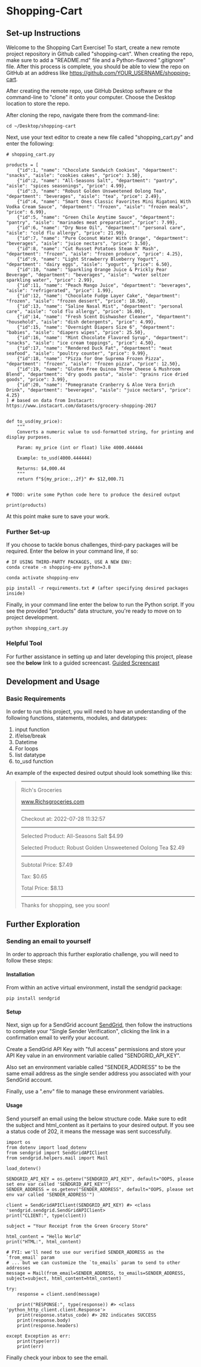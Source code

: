 # Shopping-Cart
## Set-up Instructions
Welcome to the Shopping Cart Exercise! To start, create a new remote project repository in Github called "shopping-cart". When creating the repo, make sure to add a "README.md" file and a Python-flavored ".gitignore" file. After this process is complete, you should be able to view the repo on GitHub at an address like https://github.com/YOUR_USERNAME/shopping-cart.

After creating the remote repo, use GitHub Desktop software or the command-line to "clone" it onto your computer. Choose the Desktop location to store the repo.

After cloning the repo, navigate there from the command-line:
```
cd ~/Desktop/shopping-cart 
```
Next, use your text editor to create a new file called "shopping_cart.py" and enter the following:
```
# shopping_cart.py

products = [
    {"id":1, "name": "Chocolate Sandwich Cookies", "department": "snacks", "aisle": "cookies cakes", "price": 3.50},
    {"id":2, "name": "All-Seasons Salt", "department": "pantry", "aisle": "spices seasonings", "price": 4.99},
    {"id":3, "name": "Robust Golden Unsweetened Oolong Tea", "department": "beverages", "aisle": "tea", "price": 2.49},
    {"id":4, "name": "Smart Ones Classic Favorites Mini Rigatoni With Vodka Cream Sauce", "department": "frozen", "aisle": "frozen meals", "price": 6.99},
    {"id":5, "name": "Green Chile Anytime Sauce", "department": "pantry", "aisle": "marinades meat preparation", "price": 7.99},
    {"id":6, "name": "Dry Nose Oil", "department": "personal care", "aisle": "cold flu allergy", "price": 21.99},
    {"id":7, "name": "Pure Coconut Water With Orange", "department": "beverages", "aisle": "juice nectars", "price": 3.50},
    {"id":8, "name": "Cut Russet Potatoes Steam N' Mash", "department": "frozen", "aisle": "frozen produce", "price": 4.25},
    {"id":9, "name": "Light Strawberry Blueberry Yogurt", "department": "dairy eggs", "aisle": "yogurt", "price": 6.50},
    {"id":10, "name": "Sparkling Orange Juice & Prickly Pear Beverage", "department": "beverages", "aisle": "water seltzer sparkling water", "price": 2.99},
    {"id":11, "name": "Peach Mango Juice", "department": "beverages", "aisle": "refrigerated", "price": 1.99},
    {"id":12, "name": "Chocolate Fudge Layer Cake", "department": "frozen", "aisle": "frozen dessert", "price": 18.50},
    {"id":13, "name": "Saline Nasal Mist", "department": "personal care", "aisle": "cold flu allergy", "price": 16.00},
    {"id":14, "name": "Fresh Scent Dishwasher Cleaner", "department": "household", "aisle": "dish detergents", "price": 4.99},
    {"id":15, "name": "Overnight Diapers Size 6", "department": "babies", "aisle": "diapers wipes", "price": 25.50},
    {"id":16, "name": "Mint Chocolate Flavored Syrup", "department": "snacks", "aisle": "ice cream toppings", "price": 4.50},
    {"id":17, "name": "Rendered Duck Fat", "department": "meat seafood", "aisle": "poultry counter", "price": 9.99},
    {"id":18, "name": "Pizza for One Suprema Frozen Pizza", "department": "frozen", "aisle": "frozen pizza", "price": 12.50},
    {"id":19, "name": "Gluten Free Quinoa Three Cheese & Mushroom Blend", "department": "dry goods pasta", "aisle": "grains rice dried goods", "price": 3.99},
    {"id":20, "name": "Pomegranate Cranberry & Aloe Vera Enrich Drink", "department": "beverages", "aisle": "juice nectars", "price": 4.25}
] # based on data from Instacart: https://www.instacart.com/datasets/grocery-shopping-2017


def to_usd(my_price):
    """
    Converts a numeric value to usd-formatted string, for printing and display purposes.

    Param: my_price (int or float) like 4000.444444

    Example: to_usd(4000.444444)

    Returns: $4,000.44
    """
    return f"${my_price:,.2f}" #> $12,000.71


# TODO: write some Python code here to produce the desired output

print(products)
```
At this point make sure to save your work.

### Further Set-up
If you choose to tackle bonus challenges, third-pary packages will be required.  Enter the below in your command line, if so:
```
# IF USING THIRD-PARTY PACKAGES, USE A NEW ENV:
conda create -n shopping-env python=3.8 
```

```
conda activate shopping-env
```

```
pip install -r requirements.txt # (after specifying desired packages inside)
```

Finally,  in your command line enter the below to run the Python script. If you see the provided "products" data structure, you're ready to move on to project development. 
```
python shopping_cart.py
```

### Helpful Tool
For further assistance in setting up and later developing this project, please see the **below** link to a guided screencast.
[Guided Screencast](https://www.youtube.com/watch?v=3BaGb-1cIr0&feature=youtu.be)

## Development and Usage
### Basic Requirements
In order to run this project, you will need to have an understanding of the following functions, statements, modules, and datatypes:
1. input function
2. if/else/break
3. Datetime
4. For loops
5. list datatype
6. to_usd function

An example of the expected desired output should look something like this:
> ----------
>
> Rich's Groceries
>
> www.Richsgroceries.com
> 
> ----------
>
> Checkout at: 2022-07-28 11:32:57
>
> ----------
>
> Selected Product: All-Seasons Salt  $4.99
>
> Selected Product: Robust Golden Unsweetened Oolong Tea  $2.49
>
> ----------
>
> Subtotal Price: $7.49
>
> Tax: $0.65
>
> Total Price: $8.13
>
> ----------
>
> Thanks for shopping, see you soon!

## Further Exploration
### Sending an email to yourself
In order to approach this further exploratio challenge, you will need to follow these steps:

#### Installation
From within an active virtual environment, install the sendgrid package:
```
pip install sendgrid
```

#### Setup
Next,  sign up for a SendGrid account [SendGrid](app.sendgrid.com), then follow the instructions to complete your "Single Sender Verification", clicking the link in a confirmation email to verify your account. 

Create a SendGrid API Key with "full access" permissions and store your API Key value in an environment variable called "SENDGRID_API_KEY".

Also set an environment variable called "SENDER_ADDRESS" to be the same email address as the single sender address you associated with your SendGrid account.

Finally, use a ".env" file to manage these environment variables.

#### Usage
Send yourself an email using the below structure code.  Make sure to edit the subject and html_content as it pertains to your desired output. If you see a status code of 202, it means the message was sent successfully.

```
import os
from dotenv import load_dotenv
from sendgrid import SendGridAPIClient
from sendgrid.helpers.mail import Mail

load_dotenv()

SENDGRID_API_KEY = os.getenv("SENDGRID_API_KEY", default="OOPS, please set env var called 'SENDGRID_API_KEY'")
SENDER_ADDRESS = os.getenv("SENDER_ADDRESS", default="OOPS, please set env var called 'SENDER_ADDRESS'")

client = SendGridAPIClient(SENDGRID_API_KEY) #> <class 'sendgrid.sendgrid.SendGridAPIClient>
print("CLIENT:", type(client))

subject = "Your Receipt from the Green Grocery Store"

html_content = "Hello World"
print("HTML:", html_content)

# FYI: we'll need to use our verified SENDER_ADDRESS as the `from_email` param
# ... but we can customize the `to_emails` param to send to other addresses
message = Mail(from_email=SENDER_ADDRESS, to_emails=SENDER_ADDRESS, subject=subject, html_content=html_content)

try:
    response = client.send(message)

    print("RESPONSE:", type(response)) #> <class 'python_http_client.client.Response'>
    print(response.status_code) #> 202 indicates SUCCESS
    print(response.body)
    print(response.headers)

except Exception as err:
    print(type(err))
    print(err)
```
Finally check your inbox to see the email.